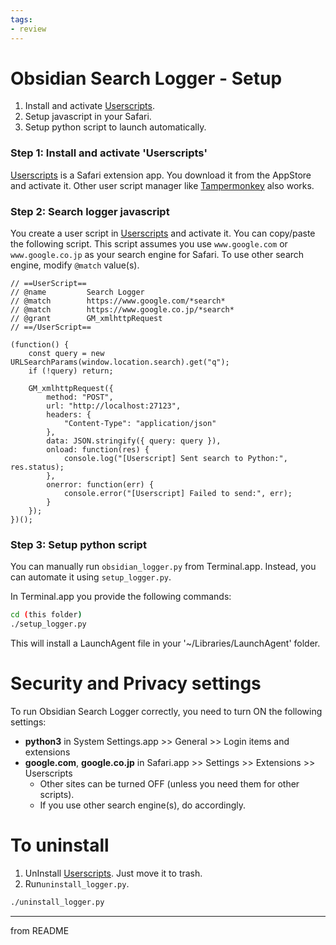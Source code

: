 ```yaml
---
tags:
- review
---
```

# Obsidian Search Logger - Setup

1. Install and activate [Userscripts](https://apps.apple.com/jp/app/userscripts/id1463298887).
2. Setup javascript in your Safari.
3. Setup python script to launch automatically.

### Step 1: Install and activate 'Userscripts'

[Userscripts](https://apps.apple.com/jp/app/userscripts/id1463298887) is a Safari extension app. You download it from the AppStore and activate it.
Other user script manager like [Tampermonkey](https://www.tampermonkey.net) also works.

### Step 2: Search logger javascript

You create a user script in [Userscripts](https://apps.apple.com/jp/app/userscripts/id1463298887) and activate it. You can copy/paste the following script.
This script assumes you use `www.google.com`  or `www.google.co.jp` as your search engine for Safari. To use other search engine, modify `@match` value(s).

```
// ==UserScript==
// @name         Search Logger
// @match        https://www.google.com/*search*
// @match        https://www.google.co.jp/*search*
// @grant        GM_xmlhttpRequest
// ==/UserScript==

(function() {
    const query = new URLSearchParams(window.location.search).get("q");
    if (!query) return;
		
    GM_xmlhttpRequest({
        method: "POST",
        url: "http://localhost:27123",
        headers: {
            "Content-Type": "application/json"
        },
        data: JSON.stringify({ query: query }),
        onload: function(res) {
            console.log("[Userscript] Sent search to Python:", res.status);
        },
        onerror: function(err) {
            console.error("[Userscript] Failed to send:", err);
        }
    });
})();
```

### Step 3: Setup python script

You can manually run `obsidian_logger.py` from Terminal.app. Instead, you can automate it using `setup_logger.py`.

In Terminal.app you provide the following commands:

```bash
cd (this folder)
./setup_logger.py
```

This will install a LaunchAgent file in your '~/Libraries/LaunchAgent' folder.

# Security and Privacy settings

To run Obsidian Search Logger correctly, you need to turn ON the following settings:

- **python3** in System Settings.app >> General >> Login items and extensions
- **google.com**, **google.co.jp** in Safari.app >> Settings >> Extensions >> Userscripts
	- Other sites can be turned OFF (unless you need them for other scripts).
	- If you use other search engine(s), do accordingly.

# To uninstall

1. UnInstall [Userscripts](https://apps.apple.com/jp/app/userscripts/id1463298887). Just move it to trash.
2. Run`uninstall_logger.py`.

```bash
./uninstall_logger.py
```

---
from README